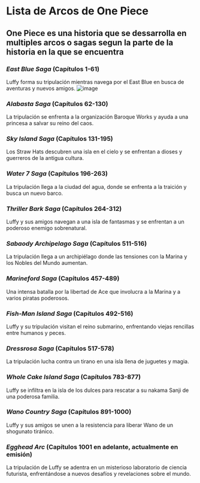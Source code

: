 # **Lista de Arcos de One Piece** 

## **One Piece es una historia que se dessarrolla en multiples arcos o sagas segun la parte de la historia en la que se encuentra**

### ***East Blue Saga*** (Capítulos 1-61)
Luffy forma su tripulación mientras navega por el East Blue en busca de aventuras y nuevos amigos.
![image](https://github.com/user-attachments/assets/f8e61a34-bae7-4005-b711-c6ce44e78931)

### ***Alabasta Saga*** (Capítulos 62-130)
La tripulación se enfrenta a la organización Baroque Works y ayuda a una princesa a salvar su reino del caos.

### ***Sky Island Saga*** (Capítulos 131-195)
Los Straw Hats descubren una isla en el cielo y se enfrentan a dioses y guerreros de la antigua cultura.

### ***Water 7 Saga*** (Capítulos 196-263)
La tripulación llega a la ciudad del agua, donde se enfrenta a la traición y busca un nuevo barco.

### ***Thriller Bark Saga*** (Capítulos 264-312)
Luffy y sus amigos navegan a una isla de fantasmas y se enfrentan a un poderoso enemigo sobrenatural.

### ***Sabaody Archipelago Saga*** (Capítulos 511-516)
La tripulación llega a un archipiélago donde las tensiones con la Marina y los Nobles del Mundo aumentan.

### ***Marineford Saga*** (Capítulos 457-489)
Una intensa batalla por la libertad de Ace que involucra a la Marina y a varios piratas poderosos.

### ***Fish-Man Island Saga*** (Capítulos 492-516)
Luffy y su tripulación visitan el reino submarino, enfrentando viejas rencillas entre humanos y peces.

### ***Dressrosa Saga*** (Capítulos 517-578)
La tripulación lucha contra un tirano en una isla llena de juguetes y magia.

### ***Whole Cake Island Saga*** (Capítulos 783-877)
Luffy se infiltra en la isla de los dulces para rescatar a su nakama Sanji de una poderosa familia.

### ***Wano Country Saga*** (Capítulos 891-1000)
Luffy y sus amigos se unen a la resistencia para liberar Wano de un shogunato tiránico.

### ***Egghead Arc*** (Capítulos 1001 en adelante, actualmente en emisión)
La tripulación de Luffy se adentra en un misterioso laboratorio de ciencia futurista, enfrentándose a nuevos desafíos y revelaciones sobre el mundo.
